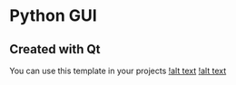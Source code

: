 # Python GUI
## Created with Qt
You can use this template in your projects
[!alt text](https://github.com/vector-mj/python-gui-qt/blob/master/sample/Home.PNG)
[!alt text](https://github.com/vector-mj/python-gui-qt/blob/master/sample/Setting.PNG)

